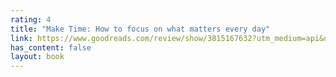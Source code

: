 ```yaml
---
rating: 4
title: "Make Time: How to focus on what matters every day"
link: https://www.goodreads.com/review/show/3815167632?utm_medium=api&utm_source=rss
has_content: false
layout: book
---
```


